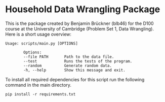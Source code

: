 # Household Data Wrangling Package
This is the package created by Benjamin Brückner (blb46) for the D100 course at the University of Cambridge (Problem Set 1, Data Wrangling). Here is a short usage overview:

    Usage: scripts/main.py [OPTIONS]

            Options:
            --file PATH       Path to the data file.
            --test            Runs the tests of the program.
            --random          Generate random data.
            -h, --help        Show this message and exit.

To install all required dependencies for this script run the following command in the main directory.

    pip install -r requirements.txt

